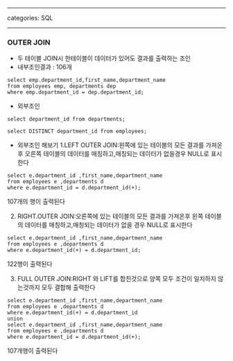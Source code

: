 
---

categories: SQL

---

### OUTER JOIN

- 두 테이블 JOIN시 한테이블이 데이터가 있어도 결과를 출력하는 조인
- 내부조인결과 : 106개

```
select emp.department_id,first_name,department_name 
from employees emp, departments dep
where emp.department_id = dep.department_id;
```


- 외부조인

```
select department_id from departments;
```

```
select DISTINCT department_id from employees;
```


- 외부조인 해보기
  1.LEFT OUTER JOIN:왼쪽에 있는 테이블의 모든 결과를 가져온후 오른쪽 테이블의 데이터를 매칭하고,매칭되는 데이터가 없을경우 NULL로 표시한다
```
select e.department_id ,first_name,department_name
from employees e ,departments d
where e.department_id = d.department_id(+);

```
107개의 행이 출력된다


2. RIGHT.OUTER JOIN:오른쪽에 있는 테이블의 모든 결과를 가져온후 왼쪽 테이블의 데이터를 매칭하고,매칭되는 데이터가 없을 경우 NULL로 표시한다


```
select e.department_id ,first_name,department_name
from employees e ,departments d
where e.department_id(+) = d.department_id;
```

122행이 출력된다 

3. FULL OUTER JOIN:RIGHT 와 LIFT를 합친것으로 양쪽 모두 조건이 일치하지 않는것까지 모두 결합해 출력한다


```
select e.department_id ,first_name,department_name
from employees e ,departments d
where e.department_id(+) = d.department_id
union
select e.department_id ,first_name,department_name
from employees e ,departments d
where e.department_id = d.department_id(+);  
```

107개행이 출력된다

